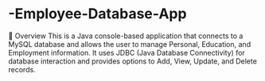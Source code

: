 # -Employee-Database-App

📌 Overview
This is a Java console-based application that connects to a MySQL database and allows the user to manage Personal, Education, and Employment information.
It uses JDBC (Java Database Connectivity) for database interaction and provides options to Add, View, Update, and Delete records.
